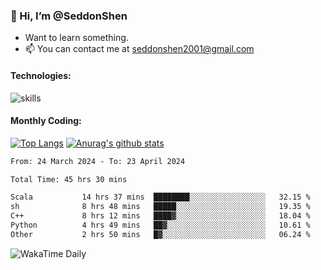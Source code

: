 ### 👋 Hi, I’m @SeddonShen
- Want to learn something.
- 📫 You can contact me at seddonshen2001@gmail.com

#### Technologies:

![skills](https://skillicons.dev/icons?i=scala,js,html,css,bootstrap,jquery,c,cpp,cloudflare,django,docker,flask,git,github,githubactions,linux,latex,mysql,nodejs,ps,php,pr,py,raspberrypi,redis,unreal,v,vscode,vue,bash)

#### Monthly Coding:
[![Top Langs](https://github-readme-stats.vercel.app/api/top-langs?username=seddonshen&show_icons=true&locale=en&layout=compact&hide=html&langs_count=8)](https://github.com/SeddonShen/)
[![Anurag's github stats](https://github-readme-stats.vercel.app/api?username=SeddonShen&count_private=true&show_icons=true)](https://github.com/anuraghazra/github-readme-stats)
<!--START_SECTION:waka-->

```txt
From: 24 March 2024 - To: 23 April 2024

Total Time: 45 hrs 30 mins

Scala           14 hrs 37 mins  ████████░░░░░░░░░░░░░░░░░   32.15 %
sh              8 hrs 48 mins   █████░░░░░░░░░░░░░░░░░░░░   19.35 %
C++             8 hrs 12 mins   ████▓░░░░░░░░░░░░░░░░░░░░   18.04 %
Python          4 hrs 49 mins   ██▓░░░░░░░░░░░░░░░░░░░░░░   10.61 %
Other           2 hrs 50 mins   █▓░░░░░░░░░░░░░░░░░░░░░░░   06.24 %
```

<!--END_SECTION:waka-->

![WakaTime Daily](https://wakatime.com/share/@seddon2001/61a7e342-5f12-4fea-bf92-1fac161e97d6.svg)
<!---
SeddonShen/SeddonShen is a ✨ special ✨ repository because its `README.md` (this file) appears on your GitHub profile.
You can click the Preview link to take a look at your changes.
--->

